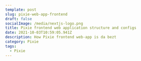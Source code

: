 ```yaml
---
template: post
slug: pixie-web-app-frontend
draft: false
socialImage: /media/nextjs-logo.png
title: Pixie frontend web application structure and configs
date: 2021-10-03T10:59:05.941Z
description: How Pixie frontend web-app is da bezt
category: Pixie
tags:
  - Pixie
---
```

